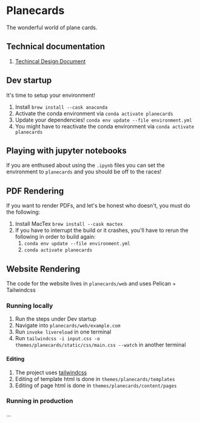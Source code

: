 # Planecards
The wonderful world of plane cards.

## Technical documentation
1) [Techincal Design Document](https://docs.google.com/document/d/18ebXWaUiy-wSAZHtXMSESnIHMjJoV-GeW0W9i-uhlDo/edit#heading=h.n2dkl2j6xzna)


## Dev startup
It's time to setup your environment!
1. Install `brew install --cask anaconda`
2. Activate the conda environment via `conda activate planecards`
3. Update your dependencies! `conda env update --file environment.yml`
4. You might have to reactivate the conda environment via `conda activate planecards`

## Playing with jupyter notebooks
If you are enthused about using the `.ipynb` files you can set the environment to `planecards` and you should be off to the races!

## PDF Rendering
If you want to render PDFs, and let's be honest who doesn't, you must do the following:
1. Install MacTex `brew install --cask mactex`
2. If you have to interrupt the build or it crashes, you'll have to rerun the following in order to build again:
    1. `conda env update --file environment.yml`
    2. `conda activate planecards`

## Website Rendering
The code for the website lives in `planecards/web` and uses Pelican + Tailwindcss

### Running locally
1. Run the steps under Dev startup
2. Navigate into `planecards/web/example.com`
3. Run `invoke livereload` in one terminal
4. Run `tailwindcss -i input.css -o themes/planecards/static/css/main.css --watch` in another terminal

#### Editing
1. The project uses [tailwindcss](https://tailwindcss.com/docs/installation)
2. Editing of template html is done in `themes/planecards/templates`
3. Editing of page html is done in `themes/planecards/content/pages`

### Running in production
...
